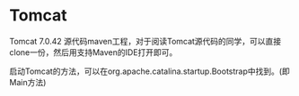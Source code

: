 Tomcat
======

Tomcat 7.0.42 源代码maven工程，对于阅读Tomcat源代码的同学，可以直接clone一份，然后用支持Maven的IDE打开即可。

启动Tomcat的方法，可以在org.apache.catalina.startup.Bootstrap中找到。(即Main方法)
